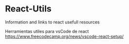 # React-Utils
Information and links to react usefull resources

Herramientas utiles para vsCode de react
https://www.freecodecamp.org/news/vscode-react-setup/
